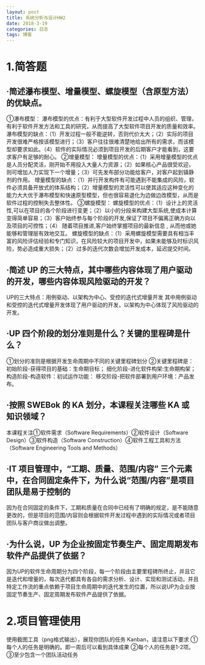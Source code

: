 ```yaml
---
layout: post
title: 系统分析与设计HW2
date: 2018-3-19
categories: 日志
tags: 博客
---
```

# 1.简答题

## ·简述瀑布模型、增量模型、螺旋模型（含原型方法）的优缺点。



 ①瀑布模型：
	瀑布模型的优点：有利于大型软件开发过程中人员的组织、管理，有利于软件开发方法和工具的研究，从而提高了大型软件项目开发的质量和效率。
    瀑布模型的缺点：（1）开发过程一般不能逆转，否则代价太大；（2）实际的项目开发很难严格按该模型进行；（3）客户往往很难清楚地给出所有的需求，而该模型却要求如此。（4）软件的实际情况必须到项目开发的后期客户才能看到，这要求客户有足够的耐心。 
 ②增量模型：
	增量模型的优点：（1）采用增量模型的优点是人员分配灵活，刚开始不用投入大量人力资源；（2）如果核心产品很受欢迎，则可增加人力实现下一个增量；（3）可先发布部分功能给客户，对客户起到镇静剂的作用。
	增量模型的缺点：（1）并行开发构件有可能遇到不能集成的风险，软件必须具备开放式的体系结构；（2）增量模型的灵活性可以使其适应这种变化的能力大大优于瀑布模型和快速原型模型，但也很容易退化为边做边改模型，从而是软件过程的控制失去整体性。
 ③螺旋模型：
	螺旋模型的优点：（1）设计上的灵活性,可以在项目的各个阶段进行变更；（2）以小的分段来构建大型系统,使成本计算变得简单容易；（3）客户始终参与每个阶段的开发,保证了项目不偏离正确方向以及项目的可控性；（4） 随着项目推进,客户始终掌握项目的最新信息 , 从而他或她能够和管理层有效地交互。 
	螺旋模型的缺点：（1）采用螺旋模型需要具有相当丰富的风险评估经验和专门知识，在风险较大的项目开发中，如果未能够及时标识风险，势必造成重大损失；（2）过多的迭代次数会增加开发成本，延迟提交时间。

## ·简述 UP 的三大特点，其中哪些内容体现了用户驱动的开发，哪些内容体现风险驱动的开发？

 UP的三大特点：用例驱动、以架构为中心、受控的迭代式增量开发
 其中用例驱动和受控的迭代式增量开发体现了用户驱动的开发，以架构为中心体现了风险驱动的开发。

## ·UP 四个阶段的划分准则是什么？关键的里程碑是什么？

 ①划分的准则是根据开发生命周期中不同的关键里程碑划分
 ②关键里程碑是：
 初始阶段-获得项目的基础：生命期目标；
 细化阶段-进化软件构架:生命期构架；
 构造阶段-构造软件：初试运作功能：
 移交阶段-把软件部署到用户环境：产品发布。

## ·按照 SWEBok 的 KA 划分，本课程关注哪些 KA 或 知识领域？

 本课程关注①软件需求（Software Requirements）②软件设计（Software Design）③软件构造（Software Construction）④软件工程工具和方法（Software Engineering Tools and Methods）

## ·IT 项目管理中，“工期、质量、范围/内容” 三个元素中，在合同固定条件下，为什么说“范围/内容”是项目团队是易于控制的

 因为在合同固定的条件下，工期和质量在合同中已经有了明确的规定，是不能随意更改的，但是项目的范围/内容则会根据软件开发过程中遇到的实际情况或者项目团队与客户商议做出调整。

## ·为什么说，UP 为企业按固定节奏生产、固定周期发布软件产品提供了依据？

 因为UP的软件生命周期分为四个阶段，每一个阶段由主要里程碑所终止，并且它是迭代和增量的，每次迭代都具有各自的需求分析、设计、实现和测试活动，并且特定工作流的重点依赖于项目生命周期中的迭代发生的位置，所以说UP为企业按固定节奏生产、固定周期发布软件产品提供了依据。

# 2.项目管理使用

 使用截图工具（png格式输出），展现你团队的任务 Kanban，请注意以下要求
 ①每个人的任务是明确的。即一周后可以看到具体成果
 ②每个人的任务是1-2项。
 ③至少包含一个团队活动任务
